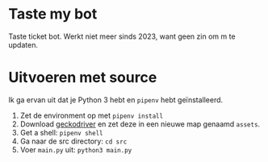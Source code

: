 # Taste my bot

Taste ticket bot. Werkt niet meer sinds 2023, want geen zin om m te updaten.


# Uitvoeren met source

Ik ga ervan uit dat je Python 3 hebt en `pipenv` hebt geïnstalleerd.

1. Zet de environment op met `pipenv install`
1. Download [geckodriver](https://github.com/mozilla/geckodriver/releases) en zet deze in een nieuwe map genaamd `assets`.
1. Get a shell: `pipenv shell`
1. Ga naar de src directory: `cd src`
1. Voer `main.py` uit: `python3 main.py`

